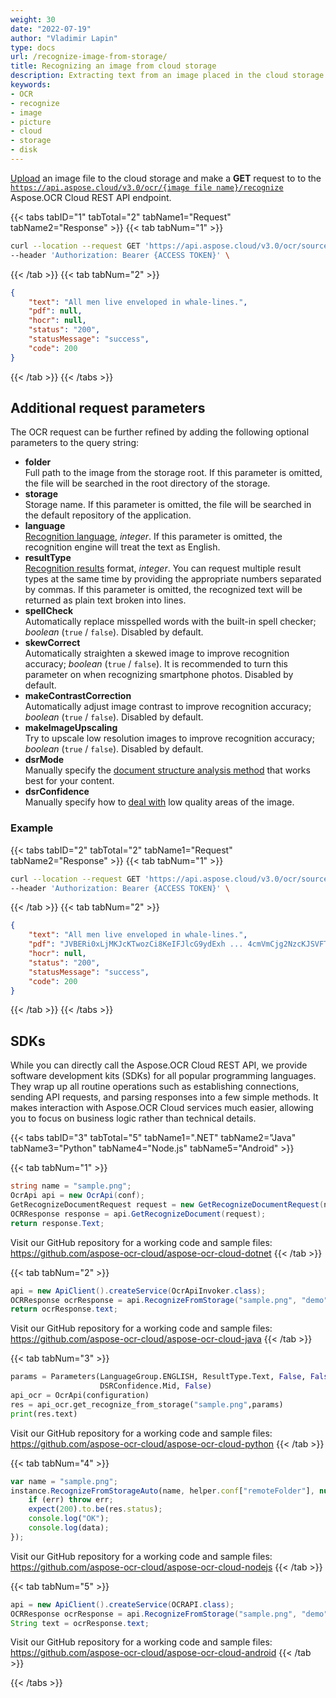 ```yaml
---
weight: 30
date: "2022-07-19"
author: "Vladimir Lapin"
type: docs
url: /recognize-image-from-storage/
title: Recognizing an image from cloud storage
description: Extracting text from an image placed in the cloud storage.
keywords:
- OCR
- recognize
- image
- picture
- cloud
- storage
- disk
---
```


[Upload](/ocr/storage/#uploading-a-file-to-the-storage) an image file to the cloud storage and make a **GET** request to to the [`https://api.aspose.cloud/v3.0/ocr/{image file name}/recognize`](https://apireference.aspose.cloud/ocr/#/Ocr/GetRecognizeDocument) Aspose.OCR Cloud REST API endpoint.

{{< tabs tabID="1" tabTotal="2" tabName1="Request" tabName2="Response" >}}
{{< tab tabNum="1" >}}
```bash
curl --location --request GET 'https://api.aspose.cloud/v3.0/ocr/source.png/recognize' \
--header 'Authorization: Bearer {ACCESS TOKEN}' \
```
{{< /tab >}}
{{< tab tabNum="2" >}}
```json
{
	"text": "All men live enveloped in whale-lines.",
	"pdf": null,
	"hocr": null,
	"status": "200",
	"statusMessage": "success",
	"code": 200
}
```
{{< /tab >}}
{{< /tabs >}}

## Additional request parameters

The OCR request can be further refined by adding the following optional parameters to the query string:

- **folder**  
  Full path to the image from the storage root. If this parameter is omitted, the file will be searched in the root directory of the storage.
- **storage**  
  Storage name. If this parameter is omitted, the file will be searched in the default repository of the application.
- **language**  
  [Recognition language](/ocr/recognition-languages-list/), _integer_. If this parameter is omitted, the recognition engine will treat the text as English.
- **resultType**  
  [Recognition results](/ocr/recognition-results-list/) format, _integer_. You can request multiple result types at the same time by providing the appropriate numbers separated by commas. If this parameter is omitted, the recognized text will be returned as plain text broken into lines.
- **spellCheck**  
  Automatically replace misspelled words with the built-in spell checker; _boolean_ (`true` / `false`). Disabled by default.
- **skewCorrect**  
  Automatically straighten a skewed image to improve recognition accuracy; _boolean_ (`true` / `false`). It is recommended to turn this parameter on when recognizing smartphone photos. Disabled by default.
- **makeContrastCorrection**  
  Automatically adjust image contrast to improve recognition accuracy; _boolean_ (`true` / `false`). Disabled by default.
- **makeImageUpscaling**  
  Try to upscale low resolution images to improve recognition accuracy; _boolean_ (`true` / `false`). Disabled by default.
- **dsrMode**  
  Manually specify the [document structure analysis method](/ocr/dsr-mode/) that works best for your content.
- **dsrConfidence**  
  Manually specify how to [deal with]((/ocr/dsr-mode/)) low quality areas of the image.

### Example

{{< tabs tabID="2" tabTotal="2" tabName1="Request" tabName2="Response" >}}
{{< tab tabNum="1" >}}
```bash
curl --location --request GET 'https://api.aspose.cloud/v3.0/ocr/source.png/recognize?storage=service&folder=demo&resultType=1,2' \
--header 'Authorization: Bearer {ACCESS TOKEN}' \
```
{{< /tab >}}
{{< tab tabNum="2" >}}
```json
{
	"text": "All men live enveloped in whale-lines.",
	"pdf": "JVBERi0xLjMKJcKTwozCi8KeIFJlcG9ydExh ... 4cmVmCjg2NzcKJSVFT0YK",
	"hocr": null,
	"status": "200",
	"statusMessage": "success",
	"code": 200
}
```
{{< /tab >}}
{{< /tabs >}}

## SDKs

While you can directly call the Aspose.OCR Cloud REST API, we provide software development kits (SDKs) for all popular programming languages. They wrap up all routine operations such as establishing connections, sending API requests, and parsing responses into a few simple methods. It makes interaction with Aspose.OCR Cloud services much easier, allowing you to focus on business logic rather than technical details.

{{< tabs tabID="3" tabTotal="5" tabName1=".NET" tabName2="Java" tabName3="Python" tabName4="Node.js" tabName5="Android" >}}

{{< tab tabNum="1" >}}
```csharp
string name = "sample.png";
OcrApi api = new OcrApi(conf);
GetRecognizeDocumentRequest request = new GetRecognizeDocumentRequest(name);
OCRResponse response = api.GetRecognizeDocument(request);
return response.Text;
```

Visit our GitHub repository for a working code and sample files: https://github.com/aspose-ocr-cloud/aspose-ocr-cloud-dotnet
{{< /tab >}}

{{< tab tabNum="2" >}}
```java
api = new ApiClient().createService(OcrApiInvoker.class);
OCRResponse ocrResponse = api.RecognizeFromStorage("sample.png", "demo", "storage");
return ocrResponse.text;
```

Visit our GitHub repository for a working code and sample files: https://github.com/aspose-ocr-cloud/aspose-ocr-cloud-java
{{< /tab >}}

{{< tab tabNum="3" >}}
```python
params = Parameters(LanguageGroup.ENGLISH, ResultType.Text, False, False, DSRPipeline.DsrNoFilter,
                    DSRConfidence.Mid, False)
api_ocr = OcrApi(configuration)
res = api_ocr.get_recognize_from_storage("sample.png",params)
print(res.text)
```

Visit our GitHub repository for a working code and sample files: https://github.com/aspose-ocr-cloud/aspose-ocr-cloud-python
{{< /tab >}}

{{< tab tabNum="4" >}}
```js
var name = "sample.png";
instance.RecognizeFromStorageAuto(name, helper.conf["remoteFolder"], null, function (err, data, res) {
	if (err) throw err;
	expect(200).to.be(res.status);
	console.log("OK");
	console.log(data);
});
```

Visit our GitHub repository for a working code and sample files: https://github.com/aspose-ocr-cloud/aspose-ocr-cloud-nodejs
{{< /tab >}}

{{< tab tabNum="5" >}}
```java
api = new ApiClient().createService(OCRAPI.class);
OCRResponse ocrResponse = api.RecognizeFromStorage("sample.png", "demo", "storage");
String text = ocrResponse.text;
```

Visit our GitHub repository for a working code and sample files: https://github.com/aspose-ocr-cloud/aspose-ocr-cloud-android
{{< /tab >}}

{{< /tabs >}}
